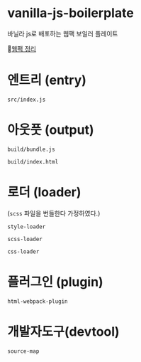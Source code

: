 # vanilla-js-boilerplate

바닐라 js로 배포하는 웹팩 보일러 플레이트

🔗[웹팩 정리](https://1123vv.notion.site/webpack-ad2cdff3924b4a968434d6a5f2685068)

# 엔트리 (entry)

`src/index.js`

# 아웃풋 (output)

`build/bundle.js`

`build/index.html`

# 로더 (loader)

(`scss` 파일을 번들한다 가정하였다.)

`style-loader`

`scss-loader`

`css-loader`

# 플러그인 (plugin)

`html-webpack-plugin`

# 개발자도구(devtool)

`source-map`
